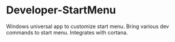 # Developer-StartMenu
Windows universal app to customize start menu. Bring various dev commands to start menu. Integrates with cortana.
